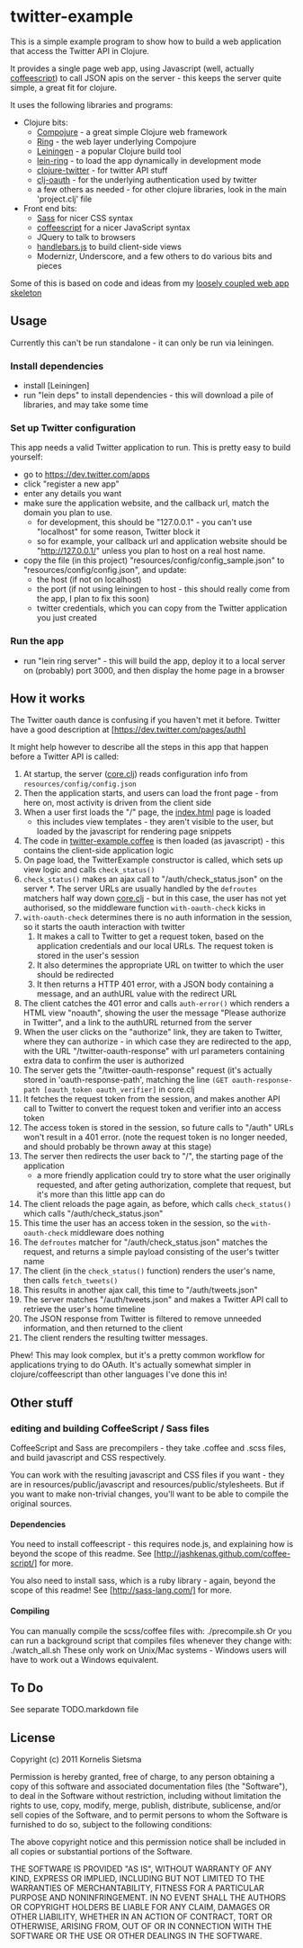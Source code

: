 # twitter-example

This is a simple example program to show how to build a web application that access the Twitter API in Clojure.

It provides a single page web app, using Javascript (well, actually [coffeescript](http://jashkenas.github.com/coffee-script/)) to call JSON apis on the server -
this keeps the server quite simple, a great fit for clojure.

It uses the following libraries and programs:

* Clojure bits:
    * [Compojure](https://github.com/weavejester/compojure) - a great simple Clojure web framework
    * [Ring](https://github.com/mmcgrana/ring) - the web layer underlying Compojure
    * [Leiningen](https://github.com/technomancy/leiningen) - a popular Clojure build tool
    * [lein-ring](https://github.com/weavejester/lein-ring) - to load the app dynamically in development mode
    * [clojure-twitter](https://github.com/mattrepl/clojure-twitter) - for twitter API stuff
    * [clj-oauth](https://github.com/mattrepl/clj-oauth) - for the underlying authentication used by twitter
    * a few others as needed - for other clojure libraries, look in the main 'project.clj' file
* Front end bits:
    * [Sass](http://sass-lang.com/) for nicer CSS syntax
    * [coffeescript](http://jashkenas.github.com/coffee-script/) for a nicer JavaScript syntax
    * JQuery to talk to browsers
    * [handlebars.js](https://github.com/wycats/handlebars.js) to build client-side views
    * Modernizr, Underscore, and a few others to do various bits and pieces

Some of this is based on code and ideas from my [loosely coupled web app skeleton](https://github.com/kornysietsma/lcwa_skeleton)

## Usage

Currently this can't be run standalone - it can only be run via leiningen.

### Install dependencies

* install [Leiningen]
* run "lein deps" to install dependencies - this will download a pile of libraries, and may take some time

### Set up Twitter configuration

This app needs a valid Twitter application to run.  This is pretty easy to build yourself:

* go to https://dev.twitter.com/apps
* click "register a new app"
* enter any details you want
* make sure the application website, and the callback url, match the domain you plan to use.
    * for development, this should be "127.0.0.1" - you can't use "localhost" for some reason, Twitter block it
    * so for example, your callback url and application website should be "http://127.0.0.1/" unless you plan to host on a real host name.
* copy the file (in this project) "resources/config/config_sample.json" to "resources/config/config.json", and update:
    * the host (if not on localhost)
    * the port (if not using leiningen to host - this should really come from the app, I plan to fix this soon)
    * twitter credentials, which you can copy from the Twitter application you just created

### Run the app

* run "lein ring server" - this will build the app, deploy it to a local server on (probably) port 3000, and then display the home page in a browser

## How it works

The Twitter oauth dance is confusing if you haven't met it before.  Twitter have a good description at [https://dev.twitter.com/pages/auth]

It might help however to describe all the steps in this app that happen before a Twitter API is called:

1. At startup, the server ([core.clj](twitter-example/blob/master/src/twitter_example/core.clj)) reads configuration info from `resources/config/config.json`
1. Then the application starts, and users can load the front page - from here on, most activity is driven from the client side
1. When a user first loads the "/" page, the [index.html](twitter-example/blob/master/resources/public/index.html) page is loaded
    * this includes view templates - they aren't visible to the user, but loaded by the javascript for rendering page snippets
1. The code in [twitter-example.coffee](twitter-example/blob/master/views/coffee/twitter-example.coffee) is then loaded (as javascript) - this contains the client-side application logic
1. On page load, the TwitterExample constructor is called, which sets up view logic and calls `check_status()`
1. `check_status()` makes an ajax call to "/auth/check_status.json" on the server
    *. The server URLs are usually handled by the `defroutes` matchers half way down [core.clj](twitter-example/blob/master/src/twitter_example/core.clj) -
but in this case, the user has not yet authorised, so the middleware function `with-oauth-check` kicks in
1. `with-oauth-check` determines there is no auth information in the session, so it starts the oauth interaction with twitter
    1. It makes a call to Twitter to get a request token, based on the application credentials and our local URLs.  The request token is stored in the user's session
    1. It also determines the appropriate URL on twitter to which the user should be redirected
    1. It then returns a HTTP 401 error, with a JSON body containing a message, and an authURL value with the redirect URL
1. The client catches the 401 error and calls `auth-error()` which renders a HTML view "noauth", showing the user the message "Please authorize in Twitter", and a link to the authURL returned from the server
1. When the user clicks on the "authorize" link, they are taken to Twitter, where they can authorize - in which case they are redirected to the app, with the URL "/twitter-oauth-response" with url parameters containing extra data to confirm the user is authorized
1. The server gets the "/twitter-oauth-response" request (it's actually stored in 'oauth-response-path', matching the line `(GET oauth-response-path [oauth_token oauth_verifier]` in core.clj
1. It fetches the request token from the session, and makes another API call to Twitter to convert the request token and verifier into an access token
1. The access token is stored in the session, so future calls to "/auth" URLs won't result in a 401 error.  (note the request token is no longer needed, and should probably be thrown away at this stage)
1. The server then redirects the user back to "/", the starting page of the application
    * a more friendly application could try to store what the user originally requested, and after geting authorization, complete that request, but it's more than this little app can do
1. The client reloads the page again, as before, which calls `check_status()` which calls "/auth/check_status.json"
1. This time the user has an access token in the session, so the `with-oauth-check` middleware does nothing
1. The `defroutes` matcher for "/auth/check_status.json" matches the request, and returns a simple payload consisting of the user's twitter name
1. The client (in the `check_status()` function) renders the user's name, then calls `fetch_tweets()`
1. This results in another ajax call, this time to "/auth/tweets.json"
1. The server matches "/auth/tweets.json" and makes a Twitter API call to retrieve the user's home timeline
1. The JSON response from Twitter is filtered to remove unneeded information, and then returned to the client
1. The client renders the resulting twitter messages.

Phew!  This may look complex, but it's a pretty common workflow for applications trying to do OAuth.  It's actually somewhat simpler in clojure/coffeescript than other languages I've done this in!

## Other stuff

### editing and building CoffeeScript / Sass files
CoffeeScript and Sass are precompilers - they take .coffee and .scss files, and build javascript and CSS respectively.

You can work with the resulting javascript and CSS files if you want - they are in resources/public/javascript and resources/public/stylesheets.
But if you want to make non-trivial changes, you'll want to be able to compile the original sources.

#### Dependencies
You need to install coffeescript - this requires node.js, and explaining how is beyond the scope of this readme.  See [http://jashkenas.github.com/coffee-script/] for more.

You also need to install sass, which is a ruby library - again, beyond the scope of this readme!  See [http://sass-lang.com/] for more.

#### Compiling
You can manually compile the scss/coffee files with:
    ./precompile.sh
Or you can run a background script that compiles files whenever they change with:
    ./watch_all.sh
These only work on Unix/Mac systems - Windows users will have to work out a Windows equivalent.

## To Do
See separate TODO.markdown file

## License

Copyright (c) 2011 Kornelis Sietsma

Permission is hereby granted, free of charge, to any person obtaining
a copy of this software and associated documentation files (the
"Software"), to deal in the Software without restriction, including
without limitation the rights to use, copy, modify, merge, publish,
distribute, sublicense, and/or sell copies of the Software, and to
permit persons to whom the Software is furnished to do so, subject to
the following conditions:

The above copyright notice and this permission notice shall be
included in all copies or substantial portions of the Software.

THE SOFTWARE IS PROVIDED "AS IS", WITHOUT WARRANTY OF ANY KIND,
EXPRESS OR IMPLIED, INCLUDING BUT NOT LIMITED TO THE WARRANTIES OF
MERCHANTABILITY, FITNESS FOR A PARTICULAR PURPOSE AND
NONINFRINGEMENT. IN NO EVENT SHALL THE AUTHORS OR COPYRIGHT HOLDERS BE
LIABLE FOR ANY CLAIM, DAMAGES OR OTHER LIABILITY, WHETHER IN AN ACTION
OF CONTRACT, TORT OR OTHERWISE, ARISING FROM, OUT OF OR IN CONNECTION
WITH THE SOFTWARE OR THE USE OR OTHER DEALINGS IN THE SOFTWARE.